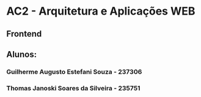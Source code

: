 # AC2 - Arquitetura e Aplicações WEB
## Frontend

## Alunos:
### Guilherme Augusto Estefani Souza - 237306
### Thomas Janoski Soares da Silveira - 235751